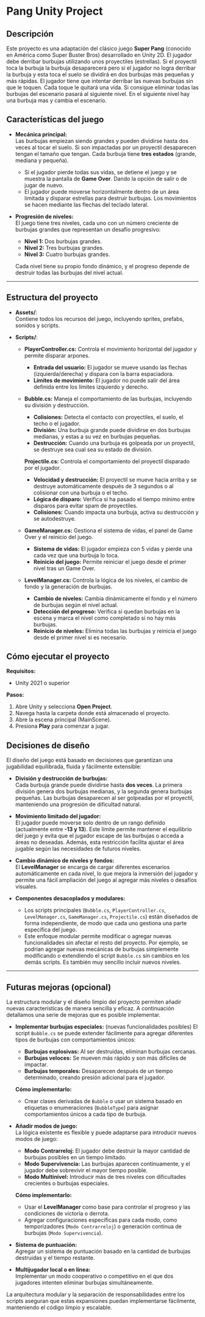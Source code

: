 # Pang Unity Project

## Descripción
Este proyecto es una adaptación del clásico juego **Super Pang** (conocido en América como Super Buster Bros)  desarrollado en Unity 2D. El jugador debe derribar burbujas utilizando unos proyectiles (estrellas). Si el proyectil toca la burbuja la burbuja desaparecerá pero si el jugador no logra derribar la burbuja y esta toca el suelo se dividirá en dos burbujas más pequeñas y más rápidas. El jugador tiene que intentar derribar las nuevas burbujas sin que le toquen. Cada toque le quitará una vida. Si consigue eliminar todas las burbujas del escenario pasará al siguiente nivel. En el siguiente nivel hay una burbuja mas y cambia el escenario. 

## Características del juego
- **Mecánica principal:**  
  Las burbujas empiezan siendo grandes y pueden dividirse hasta dos veces al tocar el suelo. Si son impactadas por un proyectil desaparecen tengan el tamaño que tengan.  Cada burbuja tiene **tres estados** (grande, mediana y pequeña).  
   
  - Si el jugador pierde todas sus vidas, se detiene el juego y se muestra la pantalla de **Game Over**. Dando la opción de salir o de jugar de nuevo. 
  - El jugador puede moverse horizontalmente dentro de un área limitada y disparar estrellas para destruir burbujas.  Los movimientos se hacen mediante las flechas del teclado lateral. 

- **Progresión de niveles:**  
  El juego tiene tres niveles, cada uno con un número creciente de burbujas grandes que representan un desafío progresivo:  
  - **Nivel 1:** Dos burbujas grandes.  
  - **Nivel 2:** Tres burbujas grandes.  
  - **Nivel 3:** Cuatro burbujas grandes.  

  Cada nivel tiene su propio fondo dinámico, y el progreso depende de destruir todas las burbujas del nivel actual.

---

## Estructura del proyecto
- **Assets/**:  
  Contiene todos los recursos del juego, incluyendo sprites, prefabs, sonidos y scripts.  

- **Scripts/**:  

  - **PlayerController.cs:** Controla el movimiento horizontal del jugador y permite disparar arpones.  
    - **Entrada del usuario:** El jugador se mueve usando las flechas (izquierda/derecha) y dispara con la barra espaciadora.  
    - **Límites de movimiento:** El jugador no puede salir del área definida entre los límites izquierdo y derecho.  

  - **Bubble.cs:** Maneja el comportamiento de las burbujas, incluyendo su división y destrucción.  
    - **Colisiones:** Detecta el contacto con proyectiles, el suelo, el techo o el jugador.  
    - **División:** Una burbuja grande puede dividirse en dos burbujas medianas, y estas a su vez en burbujas pequeñas.  
    - **Destrucción:** Cuando una burbuja es golpeada por un proyectil, se destruye sea cual sea su estado de división. 

    **Projectile.cs:** Controla el comportamiento del proyectil disparado por el jugador.  
    - **Velocidad y destrucción:** El proyectil se mueve hacia arriba y se destruye automáticamente después de 3 segundos o al colisionar con una burbuja o el techo.  
    - **Lógica de disparo:** Verifica si ha pasado el tiempo mínimo entre disparos para evitar spam de proyectiles.  
    - **Colisiones:** Cuando impacta una burbuja, activa su destrucción y se autodestruye.

  - **GameManager.cs:** Gestiona el sistema de vidas, el panel de Game Over y el reinicio del juego.  
    - **Sistema de vidas:** El jugador empieza con 5 vidas y pierde una cada vez que una burbuja lo toca.  
    - **Reinicio del juego:** Permite reiniciar el juego desde el primer nivel tras un Game Over. 

  - **LevelManager.cs:** Controla la lógica de los niveles, el cambio de fondo y la generación de burbujas.  
    - **Cambio de niveles:** Cambia dinámicamente el fondo y el número de burbujas según el nivel actual.  
    - **Detección del progreso:** Verifica si quedan burbujas en la escena y marca el nivel como completado si no hay más burbujas.  
    - **Reinicio de niveles:** Elimina todas las burbujas y reinicia el juego desde el primer nivel si es necesario.


## Cómo ejecutar el proyecto
**Requisitos:**
- Unity 2021 o superior

**Pasos:**
1. Abre Unity y selecciona **Open Project**.
2. Navega hasta la carpeta donde está almacenado el proyecto.
3. Abre la escena principal (MainScene).
4. Presiona **Play** para comenzar a jugar.

## Decisiones de diseño
El diseño del juego está basado en decisiones que garantizan una jugabilidad equilibrada, fluida y fácilmente extensible:

- **División y destrucción de burbujas:**  
  Cada burbuja grande puede dividirse hasta **dos veces**. La primera división genera dos burbujas medianas, y la segunda genera burbujas pequeñas. Las burbujas desaparecen al ser golpeadas por el proyectil, manteniendo una progresión de dificultad natural.

- **Movimiento limitado del jugador:**  
  El jugador puede moverse solo dentro de un rango definido (actualmente entre **-13 y 13**). Este límite permite mantener el equilibrio del juego y evita que el jugador escape de las burbujas o acceda a áreas no deseadas. Además, esta restricción facilita ajustar el área jugable según las necesidades de futuros niveles.

- **Cambio dinámico de niveles y fondos:**  
  El **LevelManager** se encarga de cargar diferentes escenarios automáticamente en cada nivel, lo que mejora la inmersión del jugador y permite una fácil ampliación del juego al agregar más niveles o desafíos visuales.

- **Componentes desacoplados y modulares:**  
  - Los scripts principales (`Bubble.cs`, `PlayerController.cs`, `LevelManager.cs`, `GameManager.cs`, `Projectile.cs`) están diseñados de forma independiente, de modo que cada uno gestiona una parte específica del juego. 
  - Este enfoque modular permite modificar o agregar nuevas funcionalidades sin afectar el resto del proyecto. Por ejemplo, se podrían agregar nuevas mecánicas de burbujas simplemente modificando o extendiendo el script `Bubble.cs` sin cambios en los demás scripts. Es también muy sencillo incluir nuevos niveles. 

---

## Futuras mejoras (opcional)
La estructura modular y el diseño limpio del proyecto permiten añadir nuevas características de manera sencilla y eficaz. A continuación detallamos una serie de mejoras que es posible implementar. 

- **Implementar burbujas especiales:**  (nuevas funcionalidades posibles) 
  El script `Bubble.cs` se puede extender fácilmente para agregar diferentes tipos de burbujas con comportamientos únicos:  
  - **Burbujas explosivas:** Al ser destruidas, eliminan burbujas cercanas.  
  - **Burbujas veloces:** Se mueven más rápido y son más difíciles de impactar.  
  - **Burbujas temporales:** Desaparecen después de un tiempo determinado, creando presión adicional para el jugador.  

  **Cómo implementarlo:**  
  - Crear clases derivadas de `Bubble` o usar un sistema basado en etiquetas o enumeraciones (`BubbleType`) para asignar comportamientos únicos a cada tipo de burbuja.

- **Añadir modos de juego:**  
  La lógica existente es flexible y puede adaptarse para introducir nuevos modos de juego:  
  - **Modo Contrarreloj:** El jugador debe destruir la mayor cantidad de burbujas posibles en un tiempo limitado.  
  - **Modo Supervivencia:** Las burbujas aparecen continuamente, y el jugador debe sobrevivir el mayor tiempo posible.  
  - **Modo Multinivel:** Introducir más de tres niveles con dificultades crecientes o burbujas especiales.

  **Cómo implementarlo:**  
  - Usar el **LevelManager** como base para controlar el progreso y las condiciones de victoria o derrota.  
  - Agregar configuraciones específicas para cada modo, como temporizadores (`Modo Contrarreloj`) o generación continua de burbujas (`Modo Supervivencia`).

- **Sistema de puntuación:**  
  Agregar un sistema de puntuación basado en la cantidad de burbujas destruidas y el tiempo restante.

- **Multijugador local o en línea:**  
  Implementar un modo cooperativo o competitivo en el que dos jugadores intenten eliminar burbujas simultáneamente.

La arquitectura modular y la separación de responsabilidades entre los scripts aseguran que estas expansiones puedan implementarse fácilmente, manteniendo el código limpio y escalable.

